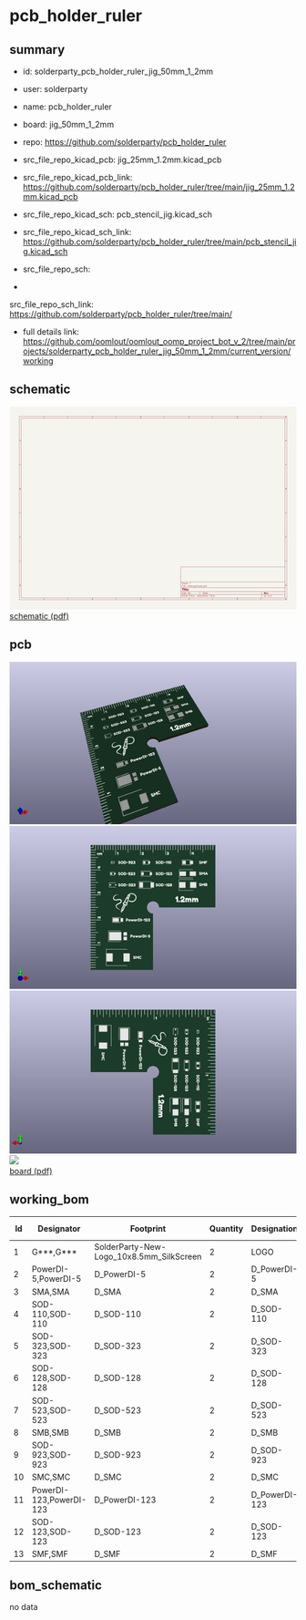 # pcb_holder_ruler
 
## summary 
* id: solderparty_pcb_holder_ruler_jig_50mm_1_2mm
* user: solderparty
* name: pcb_holder_ruler
* board: jig_50mm_1_2mm
* repo: https://github.com/solderparty/pcb_holder_ruler
* src_file_repo_kicad_pcb: jig_25mm_1.2mm.kicad_pcb
* src_file_repo_kicad_pcb_link: https://github.com/solderparty/pcb_holder_ruler/tree/main/jig_25mm_1.2mm.kicad_pcb
* src_file_repo_kicad_sch: pcb_stencil_jig.kicad_sch
* src_file_repo_kicad_sch_link: https://github.com/solderparty/pcb_holder_ruler/tree/main/pcb_stencil_jig.kicad_sch

* src_file_repo_sch: 
*
 src_file_repo_sch_link: https://github.com/solderparty/pcb_holder_ruler/tree/main/
* full details link: https://github.com/oomlout/oomlout_oomp_project_bot_v_2/tree/main/projects/solderparty_pcb_holder_ruler_jig_50mm_1_2mm/current_version/working  

## schematic  
![](working_schematic_600.png)  
[schematic (pdf)](working_schematic.pdf)  

## pcb  
![](working_3d_600.png) 
![](working_3d_front_600.png)  
![](working_3d_back_600.png)  
![](working_600.png)  
[board (pdf)](working.pdf)  

## working_bom
| Id | Designator | Footprint | Quantity | Designation | Supplier and ref |  | None | 
| --- | --- | --- | --- | --- | --- | --- | --- | 
| 1 | G***,G*** | SolderParty-New-Logo_10x8.5mm_SilkScreen | 2 | LOGO |  |  | [''] | 
| 2 | PowerDI-5,PowerDI-5 | D_PowerDI-5 | 2 | D_PowerDI-5 |  |  | [''] | 
| 3 | SMA,SMA | D_SMA | 2 | D_SMA |  |  | [''] | 
| 4 | SOD-110,SOD-110 | D_SOD-110 | 2 | D_SOD-110 |  |  | [''] | 
| 5 | SOD-323,SOD-323 | D_SOD-323 | 2 | D_SOD-323 |  |  | [''] | 
| 6 | SOD-128,SOD-128 | D_SOD-128 | 2 | D_SOD-128 |  |  | [''] | 
| 7 | SOD-523,SOD-523 | D_SOD-523 | 2 | D_SOD-523 |  |  | [''] | 
| 8 | SMB,SMB | D_SMB | 2 | D_SMB |  |  | [''] | 
| 9 | SOD-923,SOD-923 | D_SOD-923 | 2 | D_SOD-923 |  |  | [''] | 
| 10 | SMC,SMC | D_SMC | 2 | D_SMC |  |  | [''] | 
| 11 | PowerDI-123,PowerDI-123 | D_PowerDI-123 | 2 | D_PowerDI-123 |  |  | [''] | 
| 12 | SOD-123,SOD-123 | D_SOD-123 | 2 | D_SOD-123 |  |  | [''] | 
| 13 | SMF,SMF | D_SMF | 2 | D_SMF |  |  | [''] | 


## bom_schematic
no data


